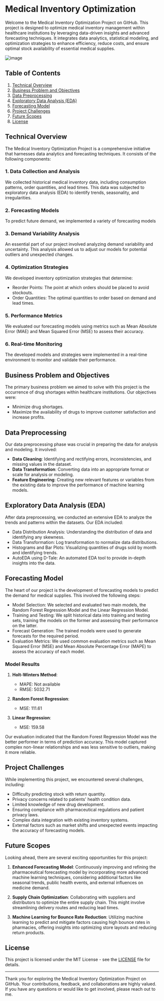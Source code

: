 # Medical Inventory Optimization

Welcome to the Medical Inventory Optimization Project on GitHub. This project is designed to optimize medical inventory management within healthcare institutions by leveraging data-driven insights and advanced forecasting techniques. It integrates data analytics, statistical modeling, and optimization strategies to enhance efficiency, reduce costs, and ensure optimal stock availability of essential medical supplies.

![image](https://github.com/mukul-bhele/inventoryoptimization/blob/a4bda0fed3e0286c622b06a977f45e524fd2ec90/Medical%20Inventory%20Optimization%20(Image).jpeg)
## Table of Contents
1. [Technical Overview](#technical-overview)
2. [Business Problem and Objectives](#business-problem-and-objectives)
3. [Data Preprocessing](#data-preprocessing)
4. [Exploratory Data Analysis (EDA)](#exploratory-data-analysis-eda)
5. [Forecasting Model](#forecasting-model)
6. [Project Challenges](#project-challenges)
7. [Future Scopes](#future-scopes)
8. [License](#license)

## Technical Overview

The Medical Inventory Optimization Project is a comprehensive initiative that harnesses data analytics and forecasting techniques. It consists of the following components:

### 1. Data Collection and Analysis

We collected historical medical inventory data, including consumption patterns, order quantities, and lead times. This data was subjected to exploratory data analysis (EDA) to identify trends, seasonality, and irregularities. 

### 2. Forecasting Models

To predict future demand, we implemented a variety of forecasting models

### 3. Demand Variability Analysis

An essential part of our project involved analyzing demand variability and uncertainty. This analysis allowed us to adjust our models for potential outliers and unexpected changes.

### 4. Optimization Strategies

We developed inventory optimization strategies that determine:

- Reorder Points: The point at which orders should be placed to avoid stockouts.
- Order Quantities: The optimal quantities to order based on demand and lead times.

### 5. Performance Metrics

We evaluated our forecasting models using metrics such as Mean Absolute Error (MAE) and Mean Squared Error (MSE) to assess their accuracy.

### 6. Real-time Monitoring

The developed models and strategies were implemented in a real-time environment to monitor and validate their performance.

## Business Problem and Objectives

The primary business problem we aimed to solve with this project is the occurrence of drug shortages within healthcare institutions. Our objectives were:

- Minimize drug shortages.
- Maximize the availability of drugs to improve customer satisfaction and increase profits.

## Data Preprocessing

Our data preprocessing phase was crucial in preparing the data for analysis and modeling. It involved:

- **Data Cleaning**: Identifying and rectifying errors, inconsistencies, and missing values in the dataset.
- **Data Transformation**: Converting data into an appropriate format or scale for analysis or modeling.
- **Feature Engineering**: Creating new relevant features or variables from the existing data to improve the performance of machine learning models.

## Exploratory Data Analysis (EDA)

After data preprocessing, we conducted an extensive EDA to analyze the trends and patterns within the datasets. Our EDA included:

- Data Distribution Analysis: Understanding the distribution of data and identifying any skewness.
- Data Transformation: Log transformation to normalize data distributions.
- Histograms and Bar Plots: Visualizing quantities of drugs sold by month and identifying trends.
- AutoEDA using D-Tale: An automated EDA tool to provide in-depth insights into the data.

## Forecasting Model

The heart of our project is the development of forecasting models to predict the demand for medical supplies. This involved the following steps:

- Model Selection: We selected and evaluated two main models, the Random Forest Regression Model and the Linear Regression Model.
- Training and Testing: We split historical data into training and testing sets, training the models on the former and assessing their performance on the latter.
- Forecast Generation: The trained models were used to generate forecasts for the required period.
- Evaluation Metrics: We used common evaluation metrics such as Mean Squared Error (MSE) and Mean Absolute Percentage Error (MAPE) to assess the accuracy of each model.

### Model Results

1. **Holt-Winters Method**:
    - MAPE: Not available
    - RMSE: 5032.71

2. **Random Forest Regression**:
    - MSE: 111.61

3. **Linear Regression**:
    - MSE: 159.58

Our evaluation indicated that the Random Forest Regression Model was the better performer in terms of prediction accuracy. This model captured complex non-linear relationships and was less sensitive to outliers, making it more reliable.

## Project Challenges

While implementing this project, we encountered several challenges, including:

- Difficulty predicting stock with return quantity.
- Privacy concerns related to patients' health condition data.
- Limited knowledge of new drug development.
- Ensuring compliance with pharmaceutical regulations and patient privacy laws.
- Complex data integration with existing inventory systems.
- External factors such as market shifts and unexpected events impacting the accuracy of forecasting models.

## Future Scopes

Looking ahead, there are several exciting opportunities for this project:

1. **Enhanced Forecasting Model**: Continuously improving and refining the pharmaceutical forecasting model by incorporating more advanced machine learning techniques, considering additional factors like seasonal trends, public health events, and external influences on medicine demand.

2. **Supply Chain Optimization**: Collaborating with suppliers and distributors to optimize the entire supply chain. This might involve streamlining delivery routes and reducing lead times.

3. **Machine Learning for Bounce Rate Reduction**: Utilizing machine learning to predict and mitigate factors causing high bounce rates in pharmacies, offering insights into optimizing store layouts and reducing return products.

## License

This project is licensed under the MIT License - see the [LICENSE](LICENSE) file for details.

---

Thank you for exploring the Medical Inventory Optimization Project on GitHub. Your contributions, feedback, and collaborations are highly valued. If you have any questions or would like to get involved, please reach out to me.
